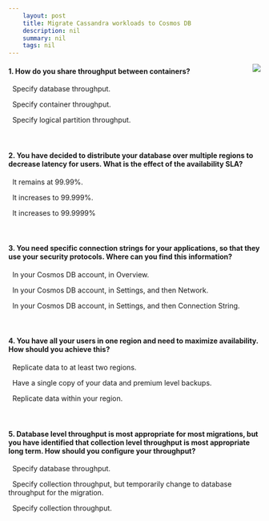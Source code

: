 ```yaml
---
    layout: post
    title: Migrate Cassandra workloads to Cosmos DB 
    description: nil
    summary: nil
    tags: nil
---
```



 <a target="_blank" href="https://docs.microsoft.com/en-us/learn/modules/migrate-cassandra-workloads-cosmos-db/6-knowledge-check/"><i class="fas fa-external-link-alt"></i> </a>
 <img align="right" src="https://docs.microsoft.com/en-us/learn/achievements/migrate-cassandra-workloads-to-cosmos-db.svg">
####  1. How do you share throughput between containers?


<i class='fas fa-check-square' style='color: Dodgerblue;'></i> &nbsp;&nbsp;Specify database throughput.

<i class='far fa-square'></i> &nbsp;&nbsp;Specify container throughput.

<i class='far fa-square'></i> &nbsp;&nbsp;Specify logical partition throughput.
<br />
<br />
<br />

####  2. You have decided to distribute your database over multiple regions to decrease latency for users. What is the effect of the availability SLA?


<i class='far fa-square'></i> &nbsp;&nbsp;It remains at 99.99\%.

<i class='fas fa-check-square' style='color: Dodgerblue;'></i> &nbsp;&nbsp;It increases to 99.999\%.

<i class='far fa-square'></i> &nbsp;&nbsp;It increases to 99.9999\%
<br />
<br />
<br />

####  3. You need specific connection strings for your applications, so that they use your security protocols. Where can you find this information?


<i class='far fa-square'></i> &nbsp;&nbsp;In your Cosmos DB account, in Overview.

<i class='far fa-square'></i> &nbsp;&nbsp;In your Cosmos DB account, in Settings, and then Network.

<i class='fas fa-check-square' style='color: Dodgerblue;'></i> &nbsp;&nbsp;In your Cosmos DB account, in Settings, and then Connection String.
<br />
<br />
<br />

####  4. You have all your users in one region and need to maximize availability. How should you achieve this?


<i class='fas fa-check-square' style='color: Dodgerblue;'></i> &nbsp;&nbsp;Replicate data to at least two regions.

<i class='far fa-square'></i> &nbsp;&nbsp;Have a single copy of your data and premium level backups.

<i class='far fa-square'></i> &nbsp;&nbsp;Replicate data within your region.
<br />
<br />
<br />

####  5. Database level throughput is most appropriate for most migrations, but you have identified that collection level throughput is most appropriate long term. How should you configure your throughput?


<i class='far fa-square'></i> &nbsp;&nbsp;Specify database throughput.

<i class='far fa-square'></i> &nbsp;&nbsp;Specify collection throughput, but temporarily change to database throughput for the migration.

<i class='fas fa-check-square' style='color: Dodgerblue;'></i> &nbsp;&nbsp;Specify collection throughput.
<br />
<br />
<br />
